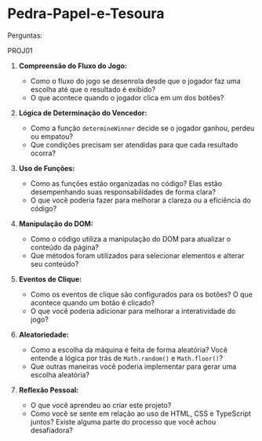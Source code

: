# Pedra-Papel-e-Tesoura

Perguntas:

PROJ01
1. **Compreensão do Fluxo do Jogo:**
   - Como o fluxo do jogo se desenrola desde que o jogador faz uma escolha até que o resultado é exibido?
   - O que acontece quando o jogador clica em um dos botões?

2. **Lógica de Determinação do Vencedor:**
   - Como a função `determineWinner` decide se o jogador ganhou, perdeu ou empatou?
   - Que condições precisam ser atendidas para que cada resultado ocorra?

3. **Uso de Funções:**
   - Como as funções estão organizadas no código? Elas estão desempenhando suas responsabilidades de forma clara?
   - O que você poderia fazer para melhorar a clareza ou a eficiência do código?

4. **Manipulação do DOM:**
   - Como o código utiliza a manipulação do DOM para atualizar o conteúdo da página?
   - Que métodos foram utilizados para selecionar elementos e alterar seu conteúdo?

5. **Eventos de Clique:**
   - Como os eventos de clique são configurados para os botões? O que acontece quando um botão é clicado?
   - O que você poderia adicionar para melhorar a interatividade do jogo?

6. **Aleatoriedade:**
   - Como a escolha da máquina é feita de forma aleatória? Você entende a lógica por trás de `Math.random()` e `Math.floor()`?
   - Que outras maneiras você poderia implementar para gerar uma escolha aleatória?

7. **Reflexão Pessoal:**
    - O que você aprendeu ao criar este projeto?
    - Como você se sente em relação ao uso de HTML, CSS e TypeScript juntos? Existe alguma parte do processo que você achou desafiadora?
